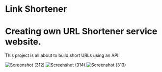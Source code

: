 # Link Shortener 
# Creating own URL Shortener service website.
This project is all about to build short URLs using an API. 


![Screenshot (312)](https://github.com/chandan063/forecast_weather-website/assets/106027583/d4ea7d6c-71d3-413e-8f4b-0bbca11e607b)
![Screenshot (314)](https://github.com/chandan063/forecast_weather-website/assets/106027583/536fd47d-e217-42d9-9679-051c88d05d4e)
![Screenshot (313)](https://github.com/chandan063/forecast_weather-website/assets/106027583/02211bc7-03f6-42c2-8efc-c4d4f087d139)
